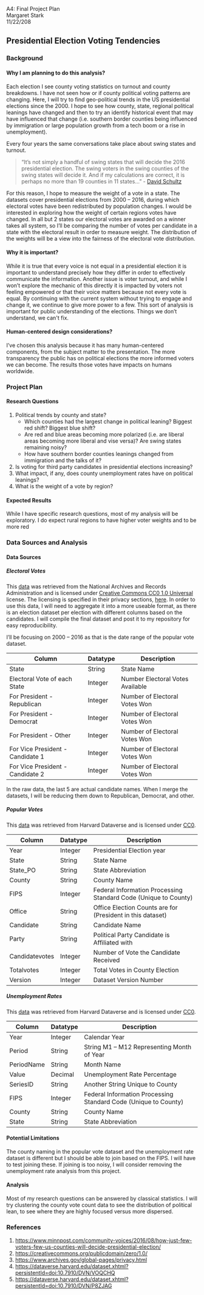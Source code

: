 
A4: Final Project Plan <br/>
Margaret Stark <br/>
11/22/208 <br/>

## Presidential Election Voting Tendencies

### Background

#### Why I am planning to do this analysis?
Each election I see county voting statistics on turnout and county breakdowns.  I have not seen how or if county political voting patterns are changing.  Here, I will try to find geo-political trends in the US presidential elections since the 2000.  I hope to see how county, state, regional political leanings have changed and then to try an identify historical event that may have influenced that change (i.e. southern border counties being influenced by immigration or large population growth from a tech boom or a rise in unemployment). <br/>

Every four years the same conversations take place about swing states and turnout.
> “It’s not simply a handful of swing states that will decide the 2016 presidential election. The swing voters in the swing counties of the swing states will decide it. And if my calculations are correct, it is perhaps no more than 19 counties in 11 states…” - [David Schultz](https://www.minnpost.com/community-voices/2016/08/how-just-few-voters-few-us-counties-will-decide-presidential-election/) 

For this reason, I hope to measure the weight of a vote in a state.   The datasets cover presidential elections from 2000 – 2016, during which electoral votes have been redistributed by population changes.  I would be interested in exploring how the weight of certain regions votes have changed.  In all but 2 states our electoral votes are awarded on a winner takes all system, so I’ll be comparing the number of votes per candidate in a state with the electoral result in order to measure weight.  The distribution of the weights will be a view into the fairness of the electoral vote distribution.

#### Why it is important?
While it is true that every voice is not equal in a presidential election it is important to understand precisely how they differ in order to effectively communicate the information.  Another issue is voter turnout, and while I won’t explore the mechanic of this directly it is impacted by voters not feeling empowered or that their voice matters because not every vote is equal.  By continuing with the current system without trying to engage and change it, we continue to give more power to a few.  This sort of analysis is important for public understanding of the elections.  Things we don’t understand, we can't fix.

#### Human-centered design considerations?
I’ve chosen this analysis because it has many human-centered components, from the subject matter to the presentation.  The more transparency the public has on political elections the more informed voters we can become.  The results those votes have impacts on humans worldwide.

### Project Plan
#### Research Questions
1.	Political trends by county and state?
    * Which counties had the largest change in political leaning? Biggest red shift? Biggest blue shift? 
    *	Are red and blue areas becoming more polarized (i.e. are liberal areas becoming more liberal and vise versa)? Are swing states remaining noisy?
    *	How have southern border counties leanings changed from immigration and the talks of it?
2.	Is voting for third party candidates in presidential elections increasing?
3.	What impact, if any, does county unemployment rates have on political leanings?
4.	What is the weight of a vote by region?

#### Expected Results
While I have specific research questions, most of my analysis will be exploratory. I do expect rural regions to have higher voter weights and to be more red

### Data Sources and Analysis
#### Data Sources
##### Electoral Votes
This [data](https://www.archives.gov/federal-register/electoral-college/votes/2000_2005.html#2016) was retrieved from the National Archives and Records Administration and is licensed under [Creative Commons CC0 1.0 Universal](https://creativecommons.org/publicdomain/zero/1.0/) license. The licensing is specified in their privacy sections, [here](https://www.archives.gov/global-pages/privacy.html). In order to use this data, I will need to aggregate it into a more useable format, as there is an election dataset per election with different columns based on the candidates. I will compile the final dataset and post it to my repository for easy reproducibility.

I’ll be focusing on 2000 – 2016 as that is the date range of the popular vote dataset.  

| Column | Datatype | Description |
| --- | --- | --- |
| State| String | State Name |
| Electoral Vote of each State| Integer | Number Electoral Votes Available |
| For President - Republican | Integer | Number of Electoral Votes Won |
| For President - Democrat | Integer | Number of Electoral Votes Won |
| For President - Other | Integer | Number of Electoral Votes Won |
| For Vice President - Candidate 1 | Integer | Number of Electoral Votes Won |
| For Vice President - Candidate 2 | Integer | Number of Electoral Votes Won |

In the raw data, the last 5 are actual candidate names.  When I merge the datasets, I will be reducing them down to Republican, Democrat, and other.

##### Popular Votes
This [data](https://dataverse.harvard.edu/dataset.xhtml?persistentId=doi:10.7910/DVN/VOQCHQ) was retrieved from Harvard Dataverse and is licensed under [CC0](https://creativecommons.org/share-your-work/public-domain/cc0/).

| Column | Datatype | Description |
| --- | --- | --- |
| Year| Integer | Presidential Election year |
| State | String | State Name |
| State_PO | String | State Abbreviation |
| County | String | County Name |
| FIPS | Integer | Federal Information Processing Standard Code (Unique to County) |
| Office | String | Office Election Counts are for (President in this dataset) |
| Candidate | String | Candidate Name |
| Party | String | Political Party Candidate is Affiliated with|
| Candidatevotes | Integer | Number of Vote the Candidate Received |
| Totalvotes | Integer | Total Votes in County Election |
| Version | Integer | Dataset Version Number |

##### Unemployment Rates
This [data](https://dataverse.harvard.edu/dataset.xhtml?persistentId=doi:10.7910/DVN/P8ZJAG) was retrieved from Harvard Dataverse and is licensed under [CC0](https://creativecommons.org/share-your-work/public-domain/cc0/).

| Column | Datatype | Description |
| --- | --- | --- |
| Year| Integer | Calendar Year |
| Period | String | String M1 – M12 Representing Month of Year |
| PeriodName | String | Month Name |
| Value | Decimal | Unemployment Rate Percentage|
| SeriesID | String | Another String Unique to County |
| FIPS | Integer | Federal Information Processing Standard Code (Unique to County) |
| County| String | County Name |
| State | String | State Abbreviation |

#### Potential Limitations
The county naming in the popular vote dataset and the unemployment rate dataset is different but I should be able to join based on the FIPS.  I will have to test joining these.  If joining is too noisy, I will consider removing the unemployment rate analysis from this project.

#### Analysis
Most of my research questions can be answered by classical statistics.  I will try clustering the county vote count data to see the distribution of political lean, to see where they are highly focused versus more dispersed. 

### References
1. https://www.minnpost.com/community-voices/2016/08/how-just-few-voters-few-us-counties-will-decide-presidential-election/
2. https://creativecommons.org/publicdomain/zero/1.0/
3. https://www.archives.gov/global-pages/privacy.html
4. https://dataverse.harvard.edu/dataset.xhtml?persistentId=doi:10.7910/DVN/VOQCHQ
5. https://dataverse.harvard.edu/dataset.xhtml?persistentId=doi:10.7910/DVN/P8ZJAG
